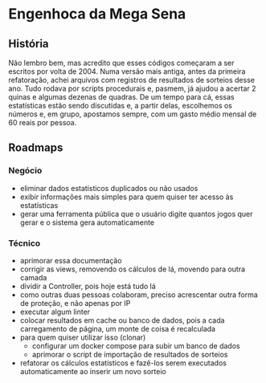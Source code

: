 # Engenhoca da Mega Sena
## História
Não lembro bem, mas acredito que esses códigos começaram a ser escritos por volta de 2004. Numa versão mais antiga, antes da primeira refatoração, achei arquivos com registros de resultados de sorteios desse ano. Tudo rodava por scripts procedurais e, pasmem, já ajudou a acertar 2 quinas e algumas dezenas de quadras.
De um tempo para cá, essas estatísticas estão sendo discutidas e, a partir delas, escolhemos os números e, em grupo, apostamos sempre, com um gasto médio mensal de 60 reais por pessoa.
## Roadmaps
### Negócio
- eliminar dados estatísticos duplicados ou não usados
- exibir informações mais simples para quem quiser ter acesso às estatísticas
- gerar uma ferramenta pública que o usuário digite quantos jogos quer gerar e o sistema gera automaticamente
### Técnico
- aprimorar essa documentação
- corrigir as views, removendo os cálculos de lá, movendo para outra camada
- dividir a Controller, pois hoje está tudo lá
- como outras duas pessoas colaboram, preciso acrescentar outra forma de proteção, e não apenas por IP
- executar algum linter
- colocar resultados em cache ou banco de dados, pois a cada carregamento de página, um monte de coisa é recalculada
- para quem quiser utilizar isso (clonar)
  - configurar um docker compose para subir um banco de dados
  - aprimorar o script de importação de resultados de sorteios
- refatorar os cálculos estatísticos e fazê-los serem executados automaticamente ao inserir um novo sorteio

